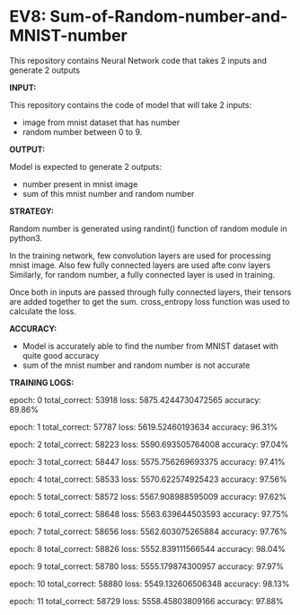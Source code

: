 # EV8: Sum-of-Random-number-and-MNIST-number

This repository contains Neural Network code that takes 2 inputs and generate 2 outputs

**INPUT:**
  
This repository contains the code of model that will take 2 inputs:
  - image from mnist dataset that has number
  - random number between 0 to 9. 
 
 **OUTPUT:**
  
  Model is expected to generate 2 outputs:
  - number present in mnist image
  - sum of this mnist number and random number

**STRATEGY:**
  
Random number is generated using randint() function of random module in python3.

In the training network, few convolution layers are used for processing mnist image. Also few fully connected layers are used afte conv layers
Similarly, for random number, a fully connected layer is used in training.

Once both in inputs are passed through fully connected layers, their tensors are added together to get the sum.
cross_entropy loss function was used to calculate the loss.

**ACCURACY:**

  - Model is accurately able to find the number from MNIST dataset with quite good accuracy
  - sum of the mnist number and random number is not accurate

**TRAINING LOGS:**

epoch: 0 total_correct: 53918 loss: 5875.4244730472565 accuracy: 89.86%

epoch: 1 total_correct: 57787 loss: 5619.52460193634 accuracy: 96.31%

epoch: 2 total_correct: 58223 loss: 5590.693505764008 accuracy: 97.04%

epoch: 3 total_correct: 58447 loss: 5575.756269693375 accuracy: 97.41%

epoch: 4 total_correct: 58533 loss: 5570.622574925423 accuracy: 97.56%

epoch: 5 total_correct: 58572 loss: 5567.908988595009 accuracy: 97.62%

epoch: 6 total_correct: 58648 loss: 5563.639644503593 accuracy: 97.75%

epoch: 7 total_correct: 58656 loss: 5562.603075265884 accuracy: 97.76%

epoch: 8 total_correct: 58826 loss: 5552.839111566544 accuracy: 98.04%

epoch: 9 total_correct: 58780 loss: 5555.179874300957 accuracy: 97.97%

epoch: 10 total_correct: 58880 loss: 5549.132606506348 accuracy: 98.13%

epoch: 11 total_correct: 58729 loss: 5558.45803809166 accuracy: 97.88%
